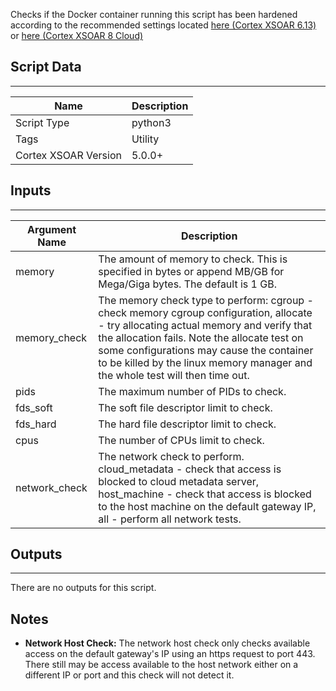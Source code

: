 Checks if the Docker container running this script has been hardened according to the recommended settings located [here (Cortex XSOAR 6.13)](https://docs-cortex.paloaltonetworks.com/r/Cortex-XSOAR/6.13/Cortex-XSOAR-Administrator-Guide/Docker-Hardening-Guide) or [here (Cortex XSOAR 8 Cloud)](https://docs-cortex.paloaltonetworks.com/r/Cortex-XSOAR/8/Cortex-XSOAR-Cloud-Documentation/Docker-hardening-guide)

## Script Data
---

| **Name** | **Description** |
| --- | --- |
| Script Type | python3 |
| Tags | Utility |
| Cortex XSOAR Version | 5.0.0+ |

## Inputs
---

| **Argument Name** | **Description** |
| --- | --- |
| memory | The amount of memory to check. This is specified in bytes or append MB/GB for Mega/Giga bytes. The default is 1 GB. |
| memory_check | The memory check type to perform: cgroup - check memory cgroup configuration, allocate - try allocating actual memory and verify that the allocation fails. Note the allocate test on some configurations may cause the container to be killed by the linux memory manager and the whole test will then time out. |
| pids | The maximum number of PIDs to check. |
| fds_soft | The soft file descriptor limit to check. |
| fds_hard | The hard file descriptor limit to check. |
| cpus | The number of CPUs limit to check. |
| network_check | The network check to perform. cloud_metadata - check that access is blocked to cloud metadata server, host_machine - check that access is blocked to the host machine on the default gateway IP, all - perform all network tests. |

## Outputs
---
There are no outputs for this script.

## Notes
* **Network Host Check:** The network host check only checks available access on the default gateway's IP using an https request to port 443. There still may be access available to the host network either on a different IP or port and this check will not detect it.